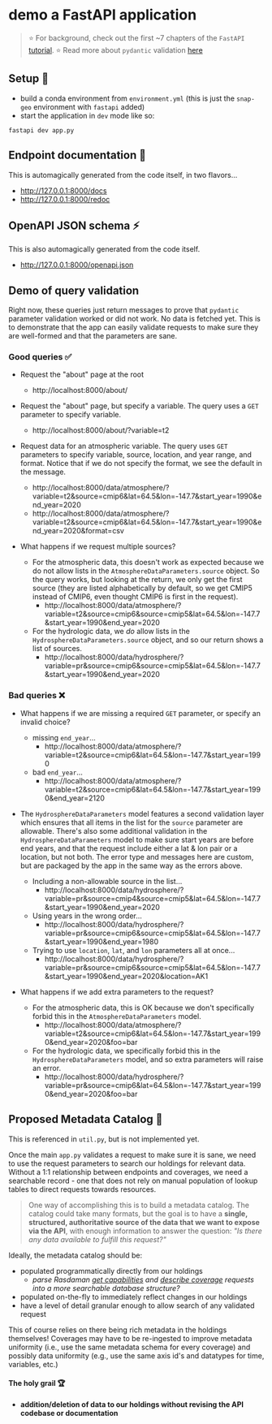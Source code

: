 # demo a FastAPI application
>:star: For background, check out the first ~7 chapters of the `FastAPI` [tutorial](https://fastapi.tiangolo.com/tutorial/).
> :star: Read more about `pydantic` validation [here](https://docs.pydantic.dev/latest/concepts/models/)

## Setup :wrench:
- build a conda environment from `environment.yml` (this is just the `snap-geo` environment with `fastapi` added)
- start the application in `dev` mode like so:
```
fastapi dev app.py
```

## Endpoint documentation :book:
This is automagically generated from the code itself, in two flavors...
- http://127.0.0.1:8000/docs
- http://127.0.0.1:8000/redoc

## OpenAPI JSON schema :zap:
This is also automagically generated from the code itself.
- http://127.0.0.1:8000/openapi.json


## Demo of query validation

Right now, these queries just return messages to prove that `pydantic` parameter validation worked or did not work. No data is fetched yet. This is to demonstrate that the app can easily validate requests to make sure they are well-formed and that the parameters are sane.

### Good queries :white_check_mark:
- Request the "about" page at the root
    - http://localhost:8000/about/

- Request the "about" page, but specify a variable. The query uses a `GET` parameter to specify variable.
    - http://localhost:8000/about/?variable=t2

- Request data for an atmospheric variable. The query uses `GET` parameters to specify variable, source, location, and year range, and format. Notice that if we do not specify the format, we see the default in the message.
    - http://localhost:8000/data/atmosphere/?variable=t2&source=cmip6&lat=64.5&lon=-147.7&start_year=1990&end_year=2020
    - http://localhost:8000/data/atmosphere/?variable=t2&source=cmip6&lat=64.5&lon=-147.7&start_year=1990&end_year=2020&format=csv
- What happens if we request multiple sources?
    - For the atmospheric data, this doesn't work as expected because we do not allow lists in the `AtmosphereDataParameters.source` object. So the query works, but looking at the return, we only get the first source (they are listed alphabetically by default, so we get CMIP5 instead of CMIP6, even thought CMIP6 is first in the request).
        - http://localhost:8000/data/atmosphere/?variable=t2&source=cmip6&source=cmip5&lat=64.5&lon=-147.7&start_year=1990&end_year=2020
    - For the hydrologic data, we _do_ allow lists in the `HydrosphereDataParameters.source` object, and so our return shows a list of sources.
        - http://localhost:8000/data/hydrosphere/?variable=pr&source=cmip6&source=cmip5&lat=64.5&lon=-147.7&start_year=1990&end_year=2020

### Bad queries :x:
- What happens if we are missing a required `GET` parameter, or specify an invalid choice?
    - missing `end_year`...
        - http://localhost:8000/data/atmosphere/?variable=t2&source=cmip6&lat=64.5&lon=-147.7&start_year=1990
    - bad `end_year`...
        - http://localhost:8000/data/atmosphere/?variable=t2&source=cmip6&lat=64.5&lon=-147.7&start_year=1990&end_year=2120

 - The `HydrosphereDataParameters` model features a second validation layer which ensures that all items in the list for the `source` parameter are allowable. There's also some additional validation in the `HydrosphereDataParameters` model to make sure start years are before end years, and that the request include either a lat & lon pair or a location, but not both. The error type and messages here are custom, but are packaged by the app in the same way as the errors above.
    - Including a non-allowable source in the list...
        - http://localhost:8000/data/hydrosphere/?variable=pr&source=cmip4&source=cmip5&lat=64.5&lon=-147.7&start_year=1990&end_year=2020
    - Using years in the wrong order...
        - http://localhost:8000/data/hydrosphere/?variable=pr&source=cmip6&source=cmip5&lat=64.5&lon=-147.7&start_year=1990&end_year=1980
    - Trying to use `location`, `lat`, and `lon` parameters all at once...
        - http://localhost:8000/data/hydrosphere/?variable=pr&source=cmip6&source=cmip5&lat=64.5&lon=-147.7&start_year=1990&end_year=2020&location=AK1

- What happens if we add extra parameters to the request?
    - For the atmospheric data, this is OK because we don't specifically forbid this in the `AtmosphereDataParameters` model.
        - http://localhost:8000/data/atmosphere/?variable=t2&source=cmip6&lat=64.5&lon=-147.7&start_year=1990&end_year=2020&foo=bar
    - For the hydrologic data, we specifically forbid this in the `HydrosphereDataParameters` model, and so extra parameters will raise an error.
        - http://localhost:8000/data/hydrosphere/?variable=pr&source=cmip6&lat=64.5&lon=-147.7&start_year=1990&end_year=2020&foo=bar


## Proposed Metadata Catalog :open_file_folder:
This is referenced in `util.py`, but is not implemented yet. 

Once the main `app.py` validates a request to make sure it is sane, we need to use the request parameters to search our holdings for relevant data. Without a 1:1 relationship between endpoints and coverages, we need a searchable record - one that does not rely on manual population of lookup tables to direct requests towards resources.

 >One way of accomplishing this is to build a metadata catalog. The catalog could take many formats, but the goal is to have a **single, structured, authoritative source of the data that we want to expose via the API**, with enough information to answer the question: _"Is there any data available to fulfill this request?"_

Ideally, the metadata catalog should be:

- populated programmatically directly from our holdings
    - _parse Rasdaman [get capabilities](https://zeus.snap.uaf.edu/rasdaman/ows?&SERVICE=WCS&ACCEPTVERSIONS=2.1.0&REQUEST=GetCapabilities) and [describe coverage](https://zeus.snap.uaf.edu/rasdaman/ows?&SERVICE=WCS&VERSION=2.1.0&REQUEST=DescribeCoverage&COVERAGEID=cmip6_monthly&outputType=GeneralGridCoverage) requests into a more searchable database structure?_
- populated on-the-fly to immediately reflect changes in our holdings
- have a level of detail granular enough to allow search of any validated request

This of course relies on there being rich metadata in the holdings themselves! Coverages may have to be re-ingested to improve metadata uniformity (i.e., use the same metadata schema for every coverage) and possibly data uniformity (e.g., use the same axis id's and datatypes for time, variables, etc.) 

#### The holy grail :trophy:
- **addition/deletion of data to our holdings without revising the API codebase or documentation**